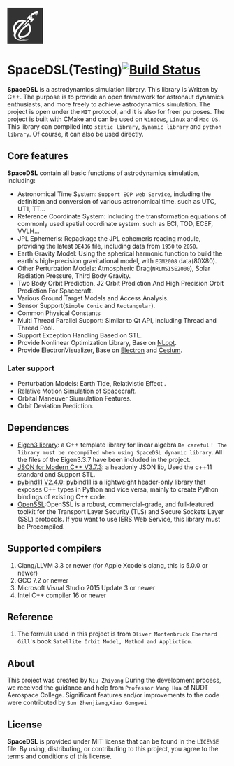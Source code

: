 ![logo](https://github.com/Astrodynamics/SpaceDSL/blob/master/doc/logo.png)

# SpaceDSL(Testing)[![Build Status](https://travis-ci.org/Astrodynamics/SpaceDSL.svg?branch=master)](https://travis-ci.org/Astrodynamics/SpaceDSL.svg?branch=master)&nbsp;

**SpaceDSL** is a astrodynamics simulation library. This library is Written by C++.
The purpose is to provide an open framework for astronaut dynamics enthusiasts, and more freely to achieve astrodynamics simulation. 
The project is open under the `MIT` protocol, and it is also for freer purposes. 
The project is built with CMake and can be used on `Windows`, `Linux` and `Mac OS`. 
This library can compiled into `static library`, `dynamic library` and `python library`. Of course, it can also be used directly.

## Core features

**SpaceDSL** contain all basic functions of astrodynamics simulation, including:
- Astronomical Time System: `Support EOP web Service`, including the definition and conversion of various astronomical time. such as UTC, UT1, TT...
- Reference Coordinate System: including the transformation equations of commonly used spatial coordinate system. such as ECI, TOD, ECEF, VVLH...
- JPL Ephemeris: Repackage the JPL ephemeris reading module, providing the latest `DE436` file, including data from `1950` to `2050`.
- Earth Gravity Model: Using the spherical harmonic function to build the earth's high-precision gravitational model, with `EGM2008` data(80X80).
- Other Perturbation Models: Atmospheric Drag(`NRLMSISE2000`), Solar Radiation Pressure, Third Body Gravity.
- Two Body Orbit Prediction, J2 Orbit Prediction And High Precision Orbit Prediction For Spacecraft.
- Various Ground Target Models and Access Analysis.
- Sensor Support(`Simple Conic` and `Rectangular`).
- Common Physical Constants
- Multi Thread Parallel Support: Similar to Qt API, including Thread and Thread Pool.
- Support Exception Handling Based on STL.
- Provide Nonlinear Optimization Library, Base on [NLopt](https://nlopt.readthedocs.io/en/latest/).
- Provide ElectronVisualizer, Base on [Electron](https://electronjs.org) and [Cesium](https://cesiumjs.org/).
### Later support

- Perturbation Models: Earth Tide, Relativistic Effect .
- Relative Motion Simulation of Spacecraft.
- Orbital Maneuver Siumulation Features.
- Orbit Deviation Prediction.

## Dependences

- [Eigen3 library](http://eigen.tuxfamily.org): a C++ template library for linear algebra.`Be careful！ The library must be recompiled when using SpaceDSL dynamic library`.
All the files of the Eigen3.3.7 have been included in the project.
- [JSON for Modern C++ V3.7.3](https://github.com/nlohmann/json): a headonly JSON lib, Used the c++11 standard and Support STL.
- [pybind11 V2.4.0](https://github.com/pybind/pybind11): pybind11 is a lightweight header-only library that exposes C++ types in Python and vice versa, mainly to create Python bindings of existing C++ code.
- [OpenSSL](https://www.openssl.org/):OpenSSL is a robust, commercial-grade, and full-featured toolkit for the Transport Layer Security (TLS) and Secure Sockets Layer (SSL) protocols.
If you want to use IERS Web Service, this library must be Precompiled.

## Supported compilers

1. Clang/LLVM 3.3 or newer (for Apple Xcode's clang, this is 5.0.0 or newer)
2. GCC 7.2 or newer
3. Microsoft Visual Studio 2015 Update 3 or newer
4. Intel C++ compiler 16 or newer 

## Reference
1. The formula used in this project is from `Oliver Montenbruck Eberhard Gill`'s book ``Satellite Orbit Model, Method and Appliction``.

## About

This project was created by `Niu Zhiyong`
During the development process, we received the guidance and help from `Professor Wang Hua` of NUDT Aerospace College.
Significant features and/or improvements to the code were contributed by
`Sun Zhenjiang`,`Xiao Gongwei`


## License

**SpaceDSL** is provided under MIT license that can be found in the
``LICENSE`` file. By using, distributing, or contributing to this project,
you agree to the terms and conditions of this license.
